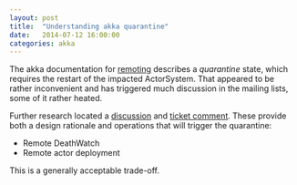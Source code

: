 ```yaml
---
layout: post
title:  "Understanding akka quarantine"
date:   2014-07-12 16:00:00
categories: akka 
---
```


The akka documentation for [remoting](http://doc.akka.io/docs/akka/snapshot/scala/remoting.html) describes a _quarantine_ state,
which requires the restart of the impacted ActorSystem. That appeared to be rather inconvenient and has triggered much discussion in
the mailing lists, some of it rather heated. 

Further research located a [discussion](https://groups.google.com/d/msg/akka-user/rR8H4dcTRRo/wcf6yR8rMQsJ) and 
[ticket comment](https://www.assembla.com/spaces/akka/tickets/3741-make-quarantine-permanent?comment=415940363#comment:415940363). 
These provide both a design rationale and operations that will trigger the quarantine: 

* Remote DeathWatch
* Remote actor deployment

This is a generally acceptable trade-off.





